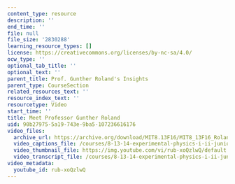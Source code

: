 ```yaml
---
content_type: resource
description: ''
end_time: ''
file: null
file_size: '2830288'
learning_resource_types: []
license: https://creativecommons.org/licenses/by-nc-sa/4.0/
ocw_type: ''
optional_tab_title: ''
optional_text: ''
parent_title: Prof. Gunther Roland's Insights
parent_type: CourseSection
related_resources_text: ''
resource_index_text: ''
resourcetype: Video
start_time: ''
title: Meet Professor Gunther Roland
uid: 90b27975-5a19-743e-9ba5-107236616176
video_files:
  archive_url: https://archive.org/download/MIT8.13F16/MIT8_13F16_Roland_Meet_the_Educator_300k.mp4
  video_captions_file: /courses/8-13-14-experimental-physics-i-ii-junior-lab-fall-2016-spring-2017/a2f34a5f752a53feab565b449922cd15_2881441.vtt
  video_thumbnail_file: https://img.youtube.com/vi/rub-xoQzlwQ/default.jpg
  video_transcript_file: /courses/8-13-14-experimental-physics-i-ii-junior-lab-fall-2016-spring-2017/bfb92580e9d0fc4648a3ff3759e87ca4_2881441.pdf
video_metadata:
  youtube_id: rub-xoQzlwQ
---
```

